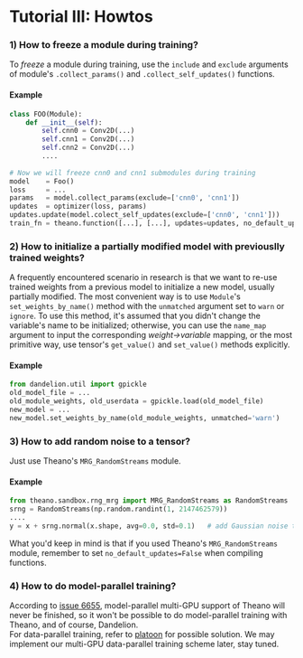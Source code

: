 # Tutorial III: Howtos

### 1) How to freeze a module during training?
To *freeze* a module during training, use the `include` and `exclude` arguments of module's `.collect_params()` and `.collect_self_updates()` functions.
#### Example
```python
class FOO(Module):
    def __init__(self):
        self.cnn0 = Conv2D(...)
        self.cnn1 = Conv2D(...)
        self.cnn2 = Conv2D(...)
        ....
        
# Now we will freeze cnn0 and cnn1 submodules during training
model    = Foo()
loss     = ...
params   = model.collect_params(exclude=['cnn0', 'cnn1'])
updates  = optimizer(loss, params)
updates.update(model.colect_self_updates(exclude=['cnn0', 'cnn1']))
train_fn = theano.function([...], [...], updates=updates, no_default_updates=False)
```

### 2) How to initialize a partially modified model with previouslly trained weights?
A frequently encountered scenario in research is that we want to re-use trained weights from a previous model to initialize a new model, usually partially modified. The most convenient way is to use `Module`'s `set_weights_by_name()` method with the `unmatched` argument set to `warn` or `ignore`. To use this method, it's assumed that you didn't change the variable's name to be initialized; otherwise, you can use the `name_map` argument to input the corresponding *weight->variable* mapping, or the most primitive way, use tensor's `get_value()` and `set_value()` methods explicitly.
#### Example
```python
from dandelion.util import gpickle
old_model_file = ...
old_module_weights, old_userdata = gpickle.load(old_model_file)
new_model = ...
new_model.set_weights_by_name(old_module_weights, unmatched='warn')
```

### 3) How to add random noise to a tensor?
Just use Theano's `MRG_RandomStreams` module.
#### Example
```python
from theano.sandbox.rng_mrg import MRG_RandomStreams as RandomStreams
srng = RandomStreams(np.random.randint(1, 2147462579))
....
y = x + srng.normal(x.shape, avg=0.0, std=0.1)   # add Gaussian noise to x
```
What you'd keep in mind is that if you used Theano's `MRG_RandomStreams` module, remember to set `no_default_updates=False` when compiling functions.

### 4) How to do model-parallel training?
According to [issue 6655](https://github.com/Theano/Theano/issues/6655), model-parallel multi-GPU support of Theano will never be finished, so it won't be possible to do model-parallel training with Theano, and of course, Dandelion.  
For data-parallel training, refer to [platoon](https://github.com/mila-udem/platoon) for possible solution. We may implement our multi-GPU data-parallel training scheme later, stay tuned.